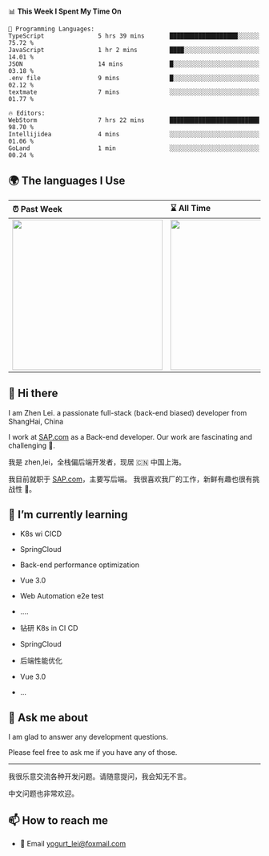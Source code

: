 <!--START_SECTION:waka-->
📊 **This Week I Spent My Time On** 

```text
💬 Programming Languages: 
TypeScript               5 hrs 39 mins       ███████████████████░░░░░░   75.72 % 
JavaScript               1 hr 2 mins         ████░░░░░░░░░░░░░░░░░░░░░   14.01 % 
JSON                     14 mins             █░░░░░░░░░░░░░░░░░░░░░░░░   03.18 % 
.env file                9 mins              █░░░░░░░░░░░░░░░░░░░░░░░░   02.12 % 
textmate                 7 mins              ░░░░░░░░░░░░░░░░░░░░░░░░░   01.77 % 

🔥 Editors: 
WebStorm                 7 hrs 22 mins       █████████████████████████   98.70 % 
Intellijidea             4 mins              ░░░░░░░░░░░░░░░░░░░░░░░░░   01.06 % 
GoLand                   1 min               ░░░░░░░░░░░░░░░░░░░░░░░░░   00.24 % 
```


<!--END_SECTION:waka-->


## 🌍 The languages I Use

| ⏰ Past Week                                                                                                                                                  | ⌛️ All Time                                                                                                                                                  |
| :------------------------------------------------------------------------------------------------------------------------------------------------------------ | :------------------------------------------------------------------------------------------------------------------------------------------------------------ |
| <a href="https://wakatime.com/@9a64fd4e-85ff-48a6-a0c1-e09ecd80bab9"> <img src="https://wakatime.com/share/@9a64fd4e-85ff-48a6-a0c1-e09ecd80bab9/5f97c4a7-f918-43db-bace-c48898f1cd61.svg" height="300px"></a> | <a href="https://wakatime.com/@9a64fd4e-85ff-48a6-a0c1-e09ecd80bab9"><img src="https://wakatime.com/share/@9a64fd4e-85ff-48a6-a0c1-e09ecd80bab9/455e730b-0452-4b83-9bc2-fb46e42553a7.svg" height="300px"></a> |

## 👋 Hi there

I am Zhen Lei. a passionate full-stack (back-end biased) developer from ShangHai, China

I work at [SAP.com](https://www.sap.com) as a Back-end developer.
Our work are fascinating and challenging 💪.

我是 zhen,lei，全栈偏后端开发者，现居 🇨🇳 中国上海。

我目前就职于 [SAP.com](https://www.sap.cn)，主要写后端。
我很喜欢我厂的工作，新鲜有趣也很有挑战性 💪。

## 🌱 I’m currently learning

- K8s wi CICD
- SpringCloud
- Back-end performance optimization
- Vue 3.0
- Web Automation e2e test
- ....

- 钻研 K8s in CI CD
- SpringCloud
- 后端性能优化
- Vue 3.0
- ...

## 💬 Ask me about

I am glad to answer any development questions.

Please feel free to ask me if you have any of those.

---

我很乐意交流各种开发问题。请随意提问，我会知无不言。

中文问题也非常欢迎。

## 📫 How to reach me

- 📧 Email [yogurt_lei@foxmail.com](mailto:yogurt_lei@foxmail.com)
